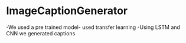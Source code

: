# ImageCaptionGenerator
-We used a pre trained model- used transfer learning
-Using LSTM and CNN we generated captions


